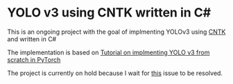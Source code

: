 # YOLO v3 using CNTK written in C#
This is an ongoing project with the goal of implmenting YOLOv3 using [CNTK](https://www.microsoft.com/en-us/cognitive-toolkit/) and written in C#

The implementation is based on [Tutorial on implmenting YOLO v3 from scratch in PyTorch](https://blog.paperspace.com/how-to-implement-a-yolo-object-detector-in-pytorch/)

The project is currently on hold because I wait for [this](https://github.com/Microsoft/CNTK/issues/3497) issue to be resolved.
